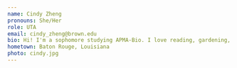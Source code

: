 ```yaml
---
name: Cindy Zheng
pronouns: She/Her
role: UTA 
email: cindy_zheng@brown.edu
bio: Hi! I'm a sophomore studying APMA-Bio. I love reading, gardening, and taking long, aimless walks. I'm looking forward to meeting everyone!!
hometown: Baton Rouge, Louisiana
photo: cindy.jpg
---
```

